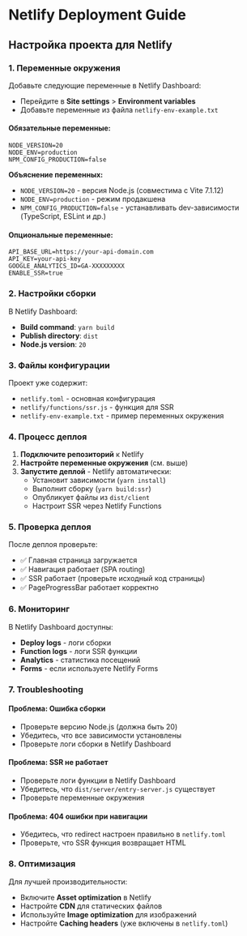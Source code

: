 # Netlify Deployment Guide

## Настройка проекта для Netlify

### 1. Переменные окружения

Добавьте следующие переменные в Netlify Dashboard:

- Перейдите в **Site settings** > **Environment variables**
- Добавьте переменные из файла `netlify-env-example.txt`

#### Обязательные переменные:

```
NODE_VERSION=20
NODE_ENV=production
NPM_CONFIG_PRODUCTION=false
```

**Объяснение переменных:**

- `NODE_VERSION=20` - версия Node.js (совместима с Vite 7.1.12)
- `NODE_ENV=production` - режим продакшена
- `NPM_CONFIG_PRODUCTION=false` - устанавливать dev-зависимости (TypeScript, ESLint и др.)

#### Опциональные переменные:

```
API_BASE_URL=https://your-api-domain.com
API_KEY=your-api-key
GOOGLE_ANALYTICS_ID=GA-XXXXXXXXX
ENABLE_SSR=true
```

### 2. Настройки сборки

В Netlify Dashboard:

- **Build command**: `yarn build`
- **Publish directory**: `dist`
- **Node.js version**: `20`

### 3. Файлы конфигурации

Проект уже содержит:

- `netlify.toml` - основная конфигурация
- `netlify/functions/ssr.js` - функция для SSR
- `netlify-env-example.txt` - пример переменных окружения

### 4. Процесс деплоя

1. **Подключите репозиторий** к Netlify
2. **Настройте переменные окружения** (см. выше)
3. **Запустите деплой** - Netlify автоматически:
   - Установит зависимости (`yarn install`)
   - Выполнит сборку (`yarn build:ssr`)
   - Опубликует файлы из `dist/client`
   - Настроит SSR через Netlify Functions

### 5. Проверка деплоя

После деплоя проверьте:

- ✅ Главная страница загружается
- ✅ Навигация работает (SPA routing)
- ✅ SSR работает (проверьте исходный код страницы)
- ✅ PageProgressBar работает корректно

### 6. Мониторинг

В Netlify Dashboard доступны:

- **Deploy logs** - логи сборки
- **Function logs** - логи SSR функции
- **Analytics** - статистика посещений
- **Forms** - если используете Netlify Forms

### 7. Troubleshooting

#### Проблема: Ошибка сборки

- Проверьте версию Node.js (должна быть 20)
- Убедитесь, что все зависимости установлены
- Проверьте логи сборки в Netlify Dashboard

#### Проблема: SSR не работает

- Проверьте логи функции в Netlify Dashboard
- Убедитесь, что `dist/server/entry-server.js` существует
- Проверьте переменные окружения

#### Проблема: 404 ошибки при навигации

- Убедитесь, что redirect настроен правильно в `netlify.toml`
- Проверьте, что SSR функция возвращает HTML

### 8. Оптимизация

Для лучшей производительности:

- Включите **Asset optimization** в Netlify
- Настройте **CDN** для статических файлов
- Используйте **Image optimization** для изображений
- Настройте **Caching headers** (уже включены в `netlify.toml`)
